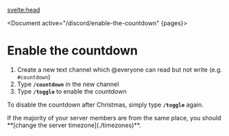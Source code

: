 <script>
	import Document from '../../components/Document.svelte';
	import Info from '../../components/Admonitions/Info.svelte';
	import { getContext } from 'svelte';

	let pages = getContext('pages');
</script>

<svelte:head>
<title>Enable the countdown • Christmas Countdown</title>
<meta name="title" content="Enable the countdown • Christmas Countdown" />
<meta name="og:title" content="Enable the countdown • Christmas Countdown" />
<meta name="twitter:title" content="Enable the countdown • Christmas Countdown" />
<meta
		name="description"
		content="Enable the Discord bot's countdown feature to get the number of sleeps left until Christmas send to a selected channel every morning."
	/>
<meta
		name="og:description"
		content="Enable the Discord bot's countdown feature to get the number of sleeps left until Christmas send to a selected channel every morning."
	/>
<meta
		name="twitter:description"
		content="Enable the Discord bot's countdown feature to get the number of sleeps left until Christmas send to a selected channel every morning."
	/>
</svelte:head>

<Document active="/discord/enable-the-countdown" {pages}>

# Enable the countdown

1. Create a new text channel which @everyone can read but not write (e.g. `#countdown`)
2. Type **`/countdown`** in the new channel
3. Type **`/toggle`** to enable the countdown

To disable the countdown after Christmas, simply type **`/toggle`** again.

<Info>
If the majority of your server members are from the same place, you should **[change the server timezone](./timezones)**.
</Info>

</Document>
